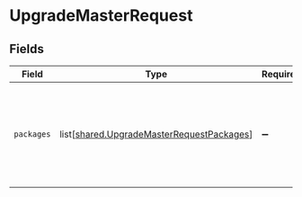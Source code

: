 # UpgradeMasterRequest


## Fields

| Field                                                                                                | Type                                                                                                 | Required                                                                                             | Description                                                                                          |
| ---------------------------------------------------------------------------------------------------- | ---------------------------------------------------------------------------------------------------- | ---------------------------------------------------------------------------------------------------- | ---------------------------------------------------------------------------------------------------- |
| `packages`                                                                                           | list[[shared.UpgradeMasterRequestPackages](undefined/models/shared/upgrademasterrequestpackages.md)] | :heavy_minus_sign:                                                                                   | Provide your own URLs or local paths for platform-specific Cribl packages.                           |